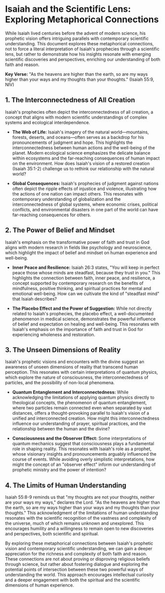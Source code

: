 # Isaiah and the Scientific Lens: Exploring Metaphorical Connections

While Isaiah lived centuries before the advent of modern science, his prophetic vision offers intriguing parallels with contemporary scientific understanding.  This document explores these metaphorical connections, not to force a literal interpretation of Isaiah's prophecies through a scientific lens, but rather to demonstrate how his insights resonate with emerging scientific discoveries and perspectives, enriching our understanding of both faith and reason.

**Key Verse:** "As the heavens are higher than the earth, so are my ways higher than your ways and my thoughts than your thoughts." (Isaiah 55:9, NIV)

## 1. The Interconnectedness of All Creation

Isaiah's prophecies often depict the interconnectedness of all creation, a concept that aligns with modern scientific understandings of complex systems and ecological interdependence.

* **The Web of Life:**  Isaiah's imagery of the natural world—mountains, forests, deserts, and oceans—often serves as a backdrop for his pronouncements of judgment and hope. This highlights the interconnectedness between human actions and the well-being of the planet.  Modern ecological science emphasizes the delicate balance within ecosystems and the far-reaching consequences of human impact on the environment.  How does Isaiah's vision of a restored creation (Isaiah 35:1-2) challenge us to rethink our relationship with the natural world?

* **Global Consequences:**  Isaiah's prophecies of judgment against nations often depict the ripple effects of injustice and violence, illustrating how the actions of one nation can impact others.  This resonates with contemporary understanding of globalization and the interconnectedness of global systems, where economic crises, political conflicts, and environmental disasters in one part of the world can have far-reaching consequences for others.


## 2. The Power of Belief and Mindset

Isaiah's emphasis on the transformative power of faith and trust in God aligns with modern research in fields like psychology and neuroscience, which highlight the impact of belief and mindset on human experience and well-being.

* **Inner Peace and Resilience:** Isaiah 26:3 states, "You will keep in perfect peace those whose minds are steadfast, because they trust in you."  This highlights the connection between faith, inner peace, and resilience, a concept supported by contemporary research on the benefits of mindfulness, positive thinking, and spiritual practices for mental and emotional well-being.  How can we cultivate the kind of "steadfast mind" that Isaiah describes?

* **The Placebo Effect and the Power of Suggestion:**  While not directly related to Isaiah's prophecies, the placebo effect, a well-documented phenomenon in medical science, demonstrates the powerful influence of belief and expectation on healing and well-being. This resonates with Isaiah's emphasis on the importance of faith and trust in God for experiencing wholeness and restoration.


## 3. The Unseen Dimensions of Reality

Isaiah's prophetic visions and encounters with the divine suggest an awareness of unseen dimensions of reality that transcend human perception.  This resonates with certain interpretations of quantum physics, which explore the nature of consciousness, the interconnectedness of particles, and the possibility of non-local phenomena.

* **Quantum Entanglement and Interconnectedness:**  While acknowledging the limitations of applying quantum physics directly to theological concepts, the phenomenon of quantum entanglement, where two particles remain connected even when separated by vast distances, offers a thought-provoking parallel to Isaiah's vision of a unified and interconnected creation.  How might this interconnectedness influence our understanding of prayer, spiritual practices, and the relationship between the human and the divine?

* **Consciousness and the Observer Effect:**  Some interpretations of quantum mechanics suggest that consciousness plays a fundamental role in shaping reality.  This resonates with Isaiah's role as a prophet, whose visionary insights and pronouncements arguably influenced the course of events.  While avoiding overly simplistic interpretations, how might the concept of an "observer effect" inform our understanding of prophetic ministry and the power of intention?


## 4. The Limits of Human Understanding

Isaiah 55:8-9 reminds us that "my thoughts are not your thoughts, neither are your ways my ways," declares the Lord. "As the heavens are higher than the earth, so are my ways higher than your ways and my thoughts than your thoughts."  This acknowledgment of the limitations of human understanding resonates with the scientific recognition of the vastness and complexity of the universe, much of which remains unknown and unexplored.  This encourages humility and a willingness to remain open to new discoveries and perspectives, both scientific and spiritual.


By exploring these metaphorical connections between Isaiah's prophetic vision and contemporary scientific understanding, we can gain a deeper appreciation for the richness and complexity of both faith and reason.  These connections are not about proving or disproving religious beliefs through science, but rather about fostering dialogue and exploring the potential points of intersection between these two powerful ways of understanding the world.  This approach encourages intellectual curiosity and a deeper engagement with both the spiritual and the scientific dimensions of human experience.
